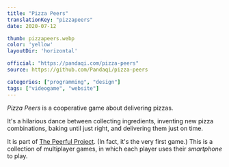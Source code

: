 ```yaml
---
title: "Pizza Peers"
translationKey: "pizzapeers"
date: 2020-07-12

thumb: pizzapeers.webp
color: 'yellow'
layoutDir: 'horizontal'

official: "https://pandaqi.com/pizza-peers"
source: https://github.com/Pandaqi/pizza-peers

categories: ["programming", "design"]
tags: ["videogame", "website"]
---
```


_Pizza Peers_ is a cooperative game about delivering pizzas. 

It's a hilarious dance between collecting ingredients, inventing new pizza combinations, baking until just right, and delivering them just on time.

It is part of [The Peerful Project](/en/programming/videogame/the-peerful-project). (In fact, it's the very first game.) This is a collection of multiplayer games, in which each player uses their _smartphone_ to play.